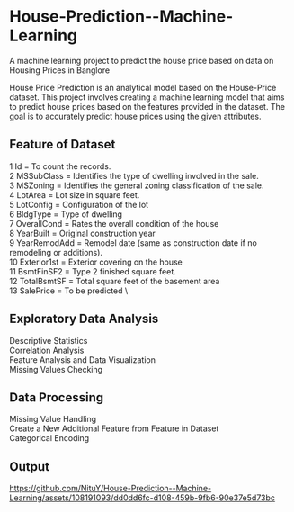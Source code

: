 # House-Prediction--Machine-Learning
A machine learning project to predict the house price based on data on Housing Prices in Banglore


House Price Prediction is an analytical model based on the House-Price dataset. This project involves creating a machine learning model that aims to predict house prices based on the features provided in the dataset. The goal is to accurately predict house prices using the given attributes.

## Feature of Dataset
1	Id =	To count the records.\
2	MSSubClass =	 Identifies the type of dwelling involved in the sale.\
3	MSZoning =	Identifies the general zoning classification of the sale.\
4	LotArea =	 Lot size in square feet. \
5	LotConfig =	Configuration of the lot \
6	BldgType =	Type of dwelling \
7	OverallCond =	Rates the overall condition of the house \
8	YearBuilt =	Original construction year \
9	YearRemodAdd =	Remodel date (same as construction date if no remodeling or additions). \
10	Exterior1st =	Exterior covering on the house \
11	BsmtFinSF2 =	Type 2 finished square feet. \
12	TotalBsmtSF =	Total square feet of the basement area \
13	SalePrice =	To be predicted \


## Exploratory Data Analysis
Descriptive Statistics \
Correlation Analysis \
Feature Analysis and Data Visualization \
Missing Values Checking

## Data Processing
Missing Value Handling \
Create a New Additional Feature from Feature in Dataset \
Categorical Encoding

## Output
https://github.com/NituY/House-Prediction--Machine-Learning/assets/108191093/dd0dd6fc-d108-459b-9fb6-90e37e5d73bc

